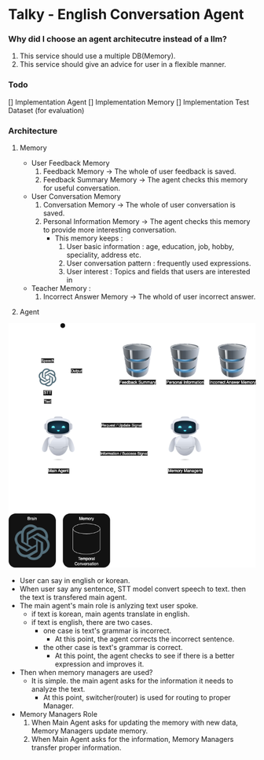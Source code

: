 # Talky - English Conversation Agent
 
### Why did I choose an agent architecutre instead of a llm?

1. This service should use a multiple DB(Memory).
2. This service should give an advice for user in a flexible manner.

### Todo

[] Implementation Agent 
[] Implementation Memory
[] Implementation Test Dataset (for evaluation)

### Architecture

1. Memory
    - User Feedback Memory
        1. Feedback Memory -> The whole of user feedback is saved.
        2. Feedback Summary Memory -> The agent checks this memory for useful conversation.
    - User Conversation Memory
        1. Conversation Memory -> The whole of user conversation is saved.
        2. Personal Information Memory -> The agent checks this memory to provide more interesting conversation.
            - This memory keeps :
                1. User basic information : age, education, job, hobby, speciality, address etc.
                2. User conversation pattern : frequently used expressions.
                3. User interest : Topics and fields that users are interested in
    - Teacher Memory :
        1. Incorrect Answer Memory -> The whold of user incorrect answer.

2. Agent

![Talky Diagrma](Asset/TalkyDiagram.drawio.png)

- User can say in english or korean.
- When user say any sentence, STT model convert speech to text. then the text is transfered main agent.
- The main agent's main role is anlyzing text user spoke. 
    - if text is korean, main agents translate in english. 
    - if text is english, there are two cases. 
        - one case is text's grammar is incorrect. 
            - At this point, the agent corrects the incorrect sentence.
        - the other case is text's grammar is correct.
            - At this point, the agent checks to see if there is a better expression and improves it.
- Then when memory managers are used?
    - It is simple. the main agent asks for the information it needs to analyze the text.
        - At this point, switcher(router) is used for routing to proper Manager.
- Memory Managers Role
    1. When Main Agent asks for updating the memory with new data, Memory Managers update memory.
    2. When Main Agent asks for the information, Memory Managers transfer proper information.